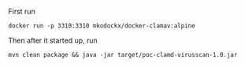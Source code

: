 First run

```shell
docker run -p 3310:3310 mkodockx/docker-clamav:alpine
```

Then after it started up, run

```shell
mvn clean package && java -jar target/poc-clamd-virusscan-1.0.jar
```


